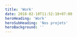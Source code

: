 ```yaml
---
title: 'Work'
date: 2018-02-10T11:52:18+07:00
heroHeading: 'Work'
heroSubHeading: 'Nos projets'
heroBackground: ''
---
```


